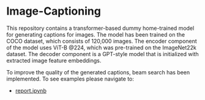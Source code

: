 # Image-Captioning
This repository contains a transformer-based dummy home-trained model for generating captions for images. The model has been trained on the COCO dataset, which consists of 120,000 images. The encoder component of the model uses ViT-B @224, which was pre-trained on the ImageNet22k dataset. The decoder component is a GPT-style model that is initialized with extracted image feature embeddings.

To improve the quality of the generated captions, beam search has been implemented. To see examples please navigate to:

- [report.ipynb](notebooks/report.ipynb)